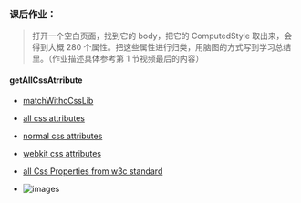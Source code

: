 ### 课后作业：

> 打开一个空白页面，找到它的 body，把它的 ComputedStyle 取出来，会得到大概 280 个属性。把这些属性进行归类，用脑图的方式写到学习总结里。（作业描述具体参考第 1 节视频最后的内容）

#### getAllCssAtrribute

- [matchWithcCssLib](./getAllCssAtrribute.js)

- [all css attributes](./original.json)

- [normal css attributes](./data.json)

- [webkit css attributes](./webkit.json)

- [all Css Properties from w3c standard](./collection/w3cStandardsCssProperty.json)

- ![images]()
